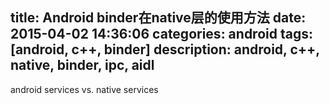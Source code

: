 ﻿title: Android binder在native层的使用方法
date: 2015-04-02 14:36:06
categories: android
tags: [android, c++, binder]
description: android, c++, native, binder, ipc, aidl
---


android services vs. native services
